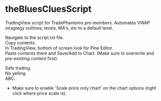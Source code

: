 # theBluesCluesScript
TradingView script for TradePhantoms pro members. Automates VWAP stragtegy outlines, levels, MA's, etc to a default level.


Navigate to the script.txt file.  
Copy contents.  
In TradingView, bottom of screen look for Pine Editor.  
Paste contents there and Save/Add to Chart. (Make sure to overwrite and pre-existing content first).  

Safe trading.  
No yelling.  
ABC.  

* Make sure to enable 'Scale price only chart' on the chart options (right click where price scale is).
